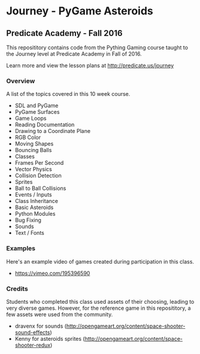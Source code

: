 # Journey - PyGame Asteroids
## Predicate Academy - Fall 2016

This reposititory contains code from the Pything Gaming course taught to the Journey level at Predicate Academy in Fall of 2016.

Learn more and view the lesson plans at http://predicate.us/journey

### Overview

A list of the topics covered in this 10 week course.

- SDL and PyGame
- PyGame Surfaces
- Game Loops
- Reading Documentation
- Drawing to a Coordinate Plane
- RGB Color
- Moving Shapes
- Bouncing Balls
- Classes
- Frames Per Second
- Vector Physics
- Collision Detection
- Sprites
- Ball to Ball Collisions
- Events / Inputs
- Class Inheritance
- Basic Asteroids
- Python Modules
- Bug Fixing
- Sounds
- Text / Fonts

### Examples

Here's an example video of games created during participation in this class.

- https://vimeo.com/195396590

### Credits

Students who completed this class used assets of their choosing, leading to very diverse games. However, for the reference game in this reposititory, a few assets were used from the community.

- dravenx for sounds (http://opengameart.org/content/space-shooter-sound-effects)
- Kenny for asteroids sprites (http://opengameart.org/content/space-shooter-redux)
